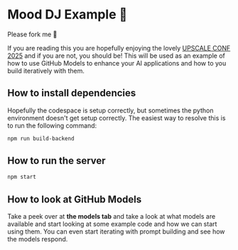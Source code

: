 # Mood DJ Example 🎵

Please fork me 🍴

If you are reading this you are hopefully enjoying the lovely [UPSCALE CONF 2025](https://www.upscaleconf.com/) and if you are not, you should be! This will be used as an example of how to use GitHub Models to enhance your AI applications and how to you build iteratively with them.

## How to install dependencies

Hopefully the codespace is setup correctly, but sometimes the python environment doesn't get setup correctly. The easiest way to resolve this is to run the following command:

```bash
npm run build-backend
```

## How to run the server

```bash
npm start
```

## How to look at GitHub Models

Take a peek over at **the models tab** and take a look at what models are available and start looking at some example code and how we can start using them. You can even start iterating with prompt building and see how the models respond.
